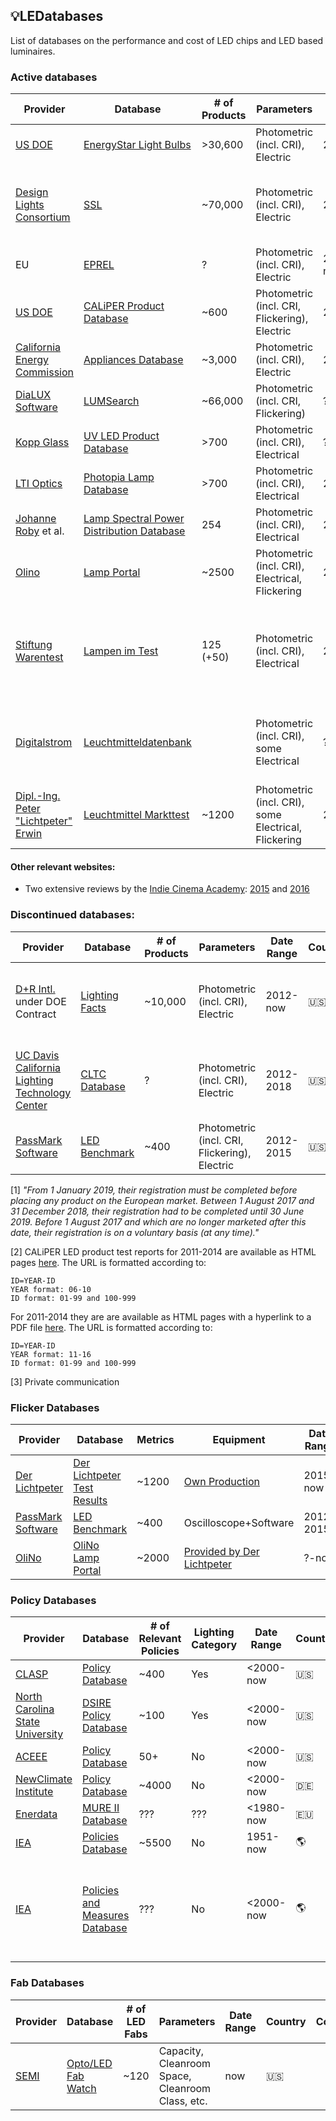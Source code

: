 ## 💡LEDatabases
List of databases on the performance and cost of LED chips and LED based luminaires.

### Active databases

| Provider | Database | # of Products | Parameters | Date Range | Country | Comments |
| -------- | -------- | ------------- | ---------- | ---------- | -------- | --------
| [US DOE](https://www.energystar.gov/) | [EnergyStar Light Bulbs](https://data.energystar.gov/Active-Specifications/ENERGY-STAR-Certified-Light-Bulbs-Version-2-0/ebgj-qsf7/data) | >30,600 | Photometric (incl. CRI), Electric | 2012-now | 🇺🇸 | |
| [Design Lights Consortium](http://www.designlights.org/) | [SSL](https://www.designlights.org/search/) | ~70,000 | Photometric (incl. CRI), Electric | 20??-now | 🇺🇸 | Unstable database GUI, but API access from 10k$/year.  |
| EU | [EPREL](https://webgate.ec.europa.eu/fpfis/wikis/spaces/viewspace.action?key=EPREL) | ? | Photometric (incl. CRI), Electric | 2018/2019-now [1] | 🇪🇺 |  |
| [US DOE](https://www.energy.gov/eere/ssl/caliper) | [CALiPER Product Database](https://cltc.ucdavis.edu/article/led-lamp-database) | ~600 | Photometric (incl. CRI, Flickering), Electric | 2006-2014 | 🇺🇸 | [2] |
| [California Energy Commission](https://www.energy.ca.gov/) | [Appliances Database](https://cacertappliances.energy.ca.gov/Pages/ApplianceSearch.aspx) | ~3,000 | Photometric (incl. CRI), Electric | 2010-now | 🇺🇸 | |
| [DiaLUX Software](https://www.dial.de/en/dialux/) | [LUMSearch](https://lumsearch.com/en-US/) | ~66,000 | Photometric (incl. CRI, Flickering) | ?-now | 🇩🇪 |  |
| [Kopp Glass](http://www.koppglass.com/) | [UV LED Product Database](http://go.koppglass.com/available-uv-leds-2017-0?submissionGuid=f498e77b-57d6-4974-8198-c46892a87d2a) | >700 | Photometric (incl. CRI), Electrical | ?-now | 🇺🇸 |  |
| [LTI Optics](http://www.ltioptics.com/en/index.html) | [Photopia Lamp Database](http://www.ltioptics.com/en/library-lamps-details.html) | >700 | Photometric (incl. CRI), Electrical | 2012-now | 🇺🇸 |  |
| [Johanne Roby](https://www.johanneroby.net/) et al. | [Lamp Spectral Power Distribution Database](http://galileo.graphycs.cegepsherbrooke.qc.ca/app/en/lamps?page=1) | 254 | Photometric (incl. CRI), Electrical | 2012-2016 | 🇨🇦 |  |
| [Olino](http://www.olino.org/)| [Lamp Portal](http://www.olino.org/advice/us) | ~2500 | Photometric (incl. CRI), Electrical, Flickering | 2007-now | 🇳🇱 |  |
| [Stiftung Warentest](https://www.test.de/)| [Lampen im Test](https://www.test.de/Lampen-im-Test-4436814-tabelle/suche/) | 125 (+50) | Photometric (incl. CRI), Electrical | 2008-now | 🇩🇪 | Older relevant magazine were provided by the support team as pdf files. |
| [Digitalstrom](https://www.test.de/)| [Leuchtmitteldatenbank](https://www.digitalstrom.com/support/leuchtmitteldatenbank/) |  | Photometric (incl. CRI), some Electrical | ? | 🇩🇪 | Includes written assessment (in German) of light quality. |
| [Dipl.-Ing. Peter "Lichtpeter" Erwin](https://www.derlichtpeter.de/)| [Leuchtmittel Markttest](https://www.derlichtpeter.de/de/lichtflimmern/markttests/) | ~1200 | Photometric (incl. CRI), some Electrical, Flickering | 2015-now | 🇩🇪 |  |



#### Other relevant websites:

- Two extensive reviews by the [Indie Cinema Academy](https://indiecinemaacademy.com/): [2015](https://indiecinemaacademy.com/led-color-rendering-database-the-results/) and [2016](https://indiecinemaacademy.com/complete-led-color-database-cri-tlci-cqs-tm30-15/)

### Discontinued databases:

| Provider | Database | # of Products | Parameters | Date Range | Country | Comments |
| -------- | -------- | ------------- | ---------- | ---------- | -------- | --------
| [D+R Intl.](https://drintl.com/) under DOE Contract | [Lighting Facts](https://www.lightingfacts.com/Products) | ~10,000 | Photometric (incl. CRI), Electric | 2012-now | 🇺🇸 | Discontinued in 2019 after DOE deemed its mission a success. |
| [UC Davis California Lighting Technology Center](https://cltc.ucdavis.edu/) | [CLTC Database](https://cltc.ucdavis.edu/article/led-lamp-database) | ? | Photometric (incl. CRI), Electric | 2012-2018 | 🇺🇸 | Discontinued due to lack of funding, data no longer available [3]. |
| [PassMark Software](https://www.passmark.com/) | [LED Benchmark](http://www.ledbenchmark.com/list.php?thumbnails) | ~400 | Photometric (incl. CRI, Flickering), Electric | 2012-2015 | 🇺🇸 | Discontinued |


[1] _"From 1 January 2019, their registration must be completed before placing any product on the European market.
Between 1 August 2017 and 31 December 2018, their registration had to be completed until 30 June 2019.
Before 1 August 2017 and which are no longer marketed after this date, their registration is on a voluntary basis (at any time)."_

[2] CALiPER LED product test reports for 2011-2014 are available as HTML pages [here](https://www1.eere.energy.gov/buildings/ssl/caliper/SummaryReport.aspx?caliperID=14-01). The URL is formatted according to:

    ID=YEAR-ID
    YEAR format: 06-10
    ID format: 01-99 and 100-999

For 2011-2014 they are are available as HTML pages
with a hyperlink to a PDF file [here](https://www1.eere.energy.gov/buildings/ssl/caliper/SummaryReport.aspx?caliperID=14-01). The URL is formatted according to:

    ID=YEAR-ID
    YEAR format: 11-16
    ID format: 01-99 and 100-999

[3] Private communication

### Flicker Databases
| Provider | Database | Metrics | Equipment | Date Range | Country | Comments |
| -------- | -------- | ------------- | ---------- | ---------- | -------- | --------
| [Der Lichtpeter](https://www.derlichtpeter.de/en/light-flicker/) | [Der Lichtpeter Test Results](https://www.derlichtpeter.de/en/light-flicker/market-tests/) | ~1200 | [Own Production](https://www.derlichtpeter.de/de/lichtflimmern/cfd/) | 2015-now | 🇩🇪 | |
| [PassMark Software](https://www.passmark.com/) | [LED Benchmark](http://www.ledbenchmark.com/list.php?thumbnails) | ~400 | Oscilloscope+Software | 2012-2015 | 🇺🇸 | Discontinued |
| [OliNo](http://www.olino.org/advice/us/overview) | [OliNo Lamp Portal](http://www.olino.org/advice/us/overview/results?lamptype=bulb_all_around&target=consumer) | ~2000 | [Provided by Der Lichtpeter](https://www.derlichtpeter.de/de/lichtflimmern/cfd/) | ?-now | 🇪🇺 |  |


### Policy Databases
| Provider | Database | # of Relevant Policies | Lighting Category | Date Range | Country | Comments |
| -------- | -------- | ------------- | ---------- | ---------- | -------- | --------
| [CLASP](https://clasp.ngo/) | [Policy Database](https://clasp.ngo/policies) | ~400 | Yes | <2000-now | 🇺🇸 | |
| [North Carolina State University](https://nccleantech.ncsu.edu/about-us/) | [DSIRE Policy Database](https://www.dsireusa.org/) | ~100 | Yes | <2000-now | 🇺🇸 | |
| [ACEEE](https://aceee.org/) | [Policy Database](https://database.aceee.org/) | 50+ | No | <2000-now | 🇺🇸 |  |
| [NewClimate Institute](https://newclimate.org/) | [Policy Database](http://climatepolicydatabase.org/index.php/Climate_Policy_Database) | ~4000 | No | <2000-now | 🇩🇪 |  |
| [Enerdata](https://www.enerdata.net/) | [MURE II Database](http://www.measures-odyssee-mure.eu/) | ??? | ??? | <1980-now | 🇪🇺 |  |
| [IEA](https://www.iea.org/reports/world-energy-model/policies-database) | [Policies Database](https://www.iea.org/policies?sector=Buildings&page=2) | ~5500 | No | 1951-now | 🌎 | |
| [IEA](https://www.iea.org/reports/world-energy-model/policies-database) | [Policies and Measures Database](https://web.archive.org/web/20180811114025/http://www.iea.org/policiesandmeasures/energyefficiency/) | ??? | No | <2000-now | 🌎 | Offline as of January 2020. Accessible through the Internet Archive. |

### Fab Databases
| Provider | Database | # of LED Fabs | Parameters | Date Range | Country | Comments |
| -------- | -------- | ------------- | ---------- | ---------- | -------- | --------
| [SEMI](http://www1.semi.org/en/) | [Opto/LED Fab Watch](http://www1.semi.org/en/optoled-fab-watch-overview-global-ledoptoelectronic-fabs-0) | ~120 | Capacity, Cleanroom Space, Cleanroom Class, etc. | now | 🇺🇸 | |
